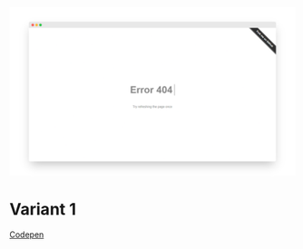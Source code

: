 ![Variant 1 Screenshot](https://raw.githubusercontent.com/aayusharyan/last-page-collection/main/variant1/assets/og.png)

# Variant 1


[Codepen](https://codepen.io/akashrajendra/pen/JKKRvQ)
